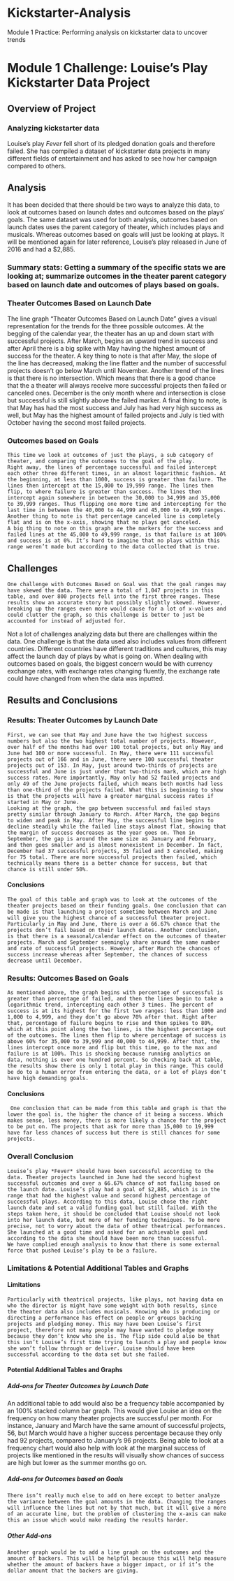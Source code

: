 # Kickstarter-Analysis
Module 1 Practice: Performing analysis on kickstarter data to uncover trends
# Module 1 Challenge: Louise’s Play Kickstarter Data Project

## Overview of Project
### Analyzing kickstarter data 
Louise’s play *Fever* fell short of its pledged donation goals and therefore failed. She has compiled a dataset of kickstarter data projects in many different fields of entertainment and has asked to see how her campaign compared to others. 
## Analysis
It has been decided that there should be two ways to analyze this data, to look at outcomes based on launch dates and outcomes based on the plays’ goals. The same dataset was used for both analysis, outcomes based on launch dates uses the parent category of theater, which includes plays and musicals. Whereas outcomes based on goals will just be looking at plays. It will be mentioned again for later reference, Louise’s play released in June of 2016 and had a $2,885. 
### Summary stats: Getting a summary of the specific stats we are looking at; summarize outcomes in the theater parent category based on launch date and outcomes of plays based on goals.
### Theater Outcomes Based on Launch Date 
The line graph “Theater Outcomes Based on Launch Date” gives a visual representation for the trends for the three possible outcomes. At the begging of the calendar year, the theater has an up and down start with successful projects. After March, begins an upward trend in success and after April there is a big spike with May having the highest amount of success for the theater. A key thing to note is that after May, the slope of the line has decreased, making the line flatter and the number of successful projects doesn’t go below March until November.
Another trend of the lines is that there is no intersection. Which means that there is a good chance that the a theater will always receive more successful projects then failed or canceled ones. December is the only month where and intersection is close but successful is still slightly above the failed marker. 
	A final thing to note, is that May has had the most success and July has had very high success as well, but May has the highest amount of failed projects and July is tied with October having the second most failed projects. 
### Outcomes based on Goals 
	This time we look at outcomes of just the plays, a sub category of theater, and comparing the outcomes to the goal of the play. 
	Right away, the lines of percentage successful and failed intercept each other three different times, in an almost logarithmic fashion. At the beginning, at less than 1000, success is greater than failure. The lines then intercept at the 15,000 to 19,999 range. The lines then flip, to where failure is greater than success. The lines then intercept again somewhere in between the 30,000 to 34,999 and 35,000 to 39,999 ranges. Thus flipping one more time and intercepting for the last time in between the 40,000 to 44,999 and 45,000 to 49,999 ranges. Another thing to note is that percentage canceled line is completely flat and is on the x-axis, showing that no plays get canceled. 
	A big thing to note on this graph are the markers for the success and failed lines at the 45,000 to 49,999 range, is that failure is at 100% and success is at 0%. It’s hard to imagine that no plays within this range weren’t made but according to the data collected that is true.
## Challenges
	One challenge with Outcomes Based on Goal was that the goal ranges may have skewed the data. There were a total of 1,047 projects in this table, and over 800 projects fell into the first three ranges. These results show an accurate story but possibly slightly skewed. However, breaking up the ranges even more would cause for a lot of x-values and could clutter the graph, so this challenge is better to just be accounted for instead of adjusted for.   
Not a lot of challenges analyzing data but there are challenges within the data. One challenge is that the data used also includes values from different countries. Different countries have different traditions and cultures, this may affect the launch day of plays by what is going on. When dealing with outcomes based on goals, the biggest concern would be with currency exchange rates, with exchange rates changing fluently, the exchange rate could have changed from when the data was inputted.
## Results and Conclusions
### Results: Theater Outcomes by Launch Date
	First, we can see that May and June have the two highest success numbers but also the two highest total number of projects. However, over half of the months had over 100 total projects, but only May and June had 100 or more successful. In May, there were 111 successful projects out of 166 and in June, there were 100 successful theater projects out of 153. In May, just around two-thirds of projects are successful and June is just under that two-thirds mark, which are high success rates. More importantly, May only had 52 failed projects and only 49 of the June projects failed, which means both months had less than one-third of the projects failed. What this is beginning to show is that the projects will have a greater marginal success rates if started in May or June. 
	Looking at the graph, the gap between successful and failed stays pretty similar through January to March. After March, the gap begins to widen and peak in May. After May, the successful line begins to decline steadily while the failed line stays almost flat, showing that the margin of success decreases as the year goes on. Then in September, the gap is around the same size as January and February, and then goes smaller and is almost nonexistent in December. In fact, December had 37 successful projects, 35 failed and 3 canceled, making for 75 total. There are more successful projects then failed, which technically means there is a better chance for success, but that chance is still under 50%. 
#### Conclusions
	The goal of this table and graph was to look at the outcomes of the theater projects based on their funding goals. One conclusion that can be made is that launching a project sometime between March and June will give you the highest chance of a successful theater project. Particularly in May and June, there is over a 66.67% chance that the projects don’t fail based on their launch dates. Another conclusion, is that there is a seasonal/calendar effect on the outcomes of theater projects. March and September seemingly share around the same number and rate of successful projects. However, after March the chances of success increase whereas after September, the chances of success decrease until December. 

### Results: Outcomes Based on Goals
	As mentioned above, the graph begins with percentage of successful is greater than percentage of failed, and then the lines begin to take a logarithmic trend, intercepting each other 3 times. The percent of success is at its highest for the first two ranges: less than 1000 and 1,000 to 4,999, and they don’t go above 70% after that. Right after that, percentage of failure begins to rise and then spikes to 80%, which at this point along the two lines, is the highest percentage out of the outcomes. The lines then flip to where percentage of success is above 60% for 35,000 to 39,999 and 40,000 to 44,999. After that, the lines intercept once more and flip but this time, go to the max and failure is at 100%. This is shocking because running analytics on data, nothing is ever one hundred percent. So checking back at table, the results show there is only 1 total play in this range. This could be do to a human error from entering the data, or a lot of plays don’t have high demanding goals. 
#### Conclusions
	 One conclusion that can be made from this table and graph is that the lower the goal is, the higher the chance of it being a success. Which makes sense, less money, there is more likely a chance for the project to be put on. The projects that ask for more than 15,000 to 19,999 have far less chances of success but there is still chances for some projects. 
### Overall Conclusion
	Louise’s play *Fever* should have been successful according to the data. Theater projects launched in June had the second highest successful outcomes and over a 66.67% chance of not failing based on the launch date. Louise’s play had a goal of $2,885, which is in the range that had the highest value and second highest percentage of successful plays. According to this data, Louise chose the right launch date and set a valid funding goal but still failed. With the steps taken here, it should be concluded that Louise should not look into her launch date, but more of her funding techniques. To be more precise, not to worry about the data of other theatrical performances. She launched at a good time and asked for an achievable goal and according to the data she should have been more than successful.
	We have complied enough analysis to know that there is some external force that pushed Louise’s play to be a failure. 
### Limitations & Potential Additional Tables and Graphs
#### Limitations
	Particularly with theatrical projects, like plays, not having data on who the director is might have some weight with both results, since the theater data also includes musicals. Knowing who is producing or directing a performance has effect on people or groups backing projects and pledging money. This may have been Louise’s first project, therefore not many people may have wanted to pledge money because they don’t know who she is. The flip side could also be that this isn’t Louise’s first time trying to launch a play and people know she won’t follow through or deliver. Louise should have been successful according to the data set but she failed. 
#### Potential Additional Tables and Graphs
##### Add-ons for Theater Outcomes by Launch Date
An additional table to add would also be a frequency table accompanied by an 100% stacked column bar graph. This would give Louise an idea on the frequency on how many theater projects are successful per month. For instance, January and March have the same amount of successful projects, 56, but March would have a higher success percentage because they only had 92 projects, compared to January’s 96 projects. Being able to look at a frequency chart would also help with look at the marginal success of projects like mentioned in the results will visually show chances of success are high but lower as the summer months go on.  
##### Add-ons for Outcomes based on Goals 
	There isn’t really much else to add on here except to better analyze the variance between the goal amounts in the data. Changing the ranges will influence the lines but not by that much, but it will give a more of an accurate line, but the problem of clustering the x-axis can make this an issue which would make reading the results harder.     
##### Other Add-ons
	Another graph would be to add a line graph on the outcomes and the amount of backers. This will be helpful because this will help measure whether the amount of backers have a bigger impact, or if it’s the dollar amount that the backers are giving. 
